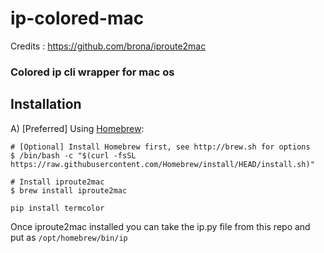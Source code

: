 # ip-colored-mac
Credits : https://github.com/brona/iproute2mac

### Colored ip cli wrapper for mac os 

## Installation


A) [Preferred] Using [Homebrew](http://brew.sh):

    # [Optional] Install Homebrew first, see http://brew.sh for options
    $ /bin/bash -c "$(curl -fsSL https://raw.githubusercontent.com/Homebrew/install/HEAD/install.sh)"

    # Install iproute2mac
    $ brew install iproute2mac

    pip install termcolor

Once iproute2mac installed you can take the ip.py file from this repo and put as `/opt/homebrew/bin/ip`
